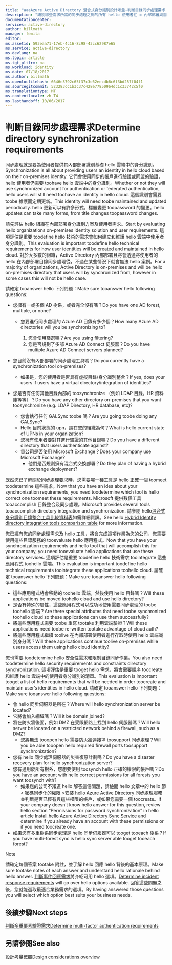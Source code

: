 ```yaml
---
title: "aaaAzure Active Directory 混合式身分識別設計考量-判斷目錄同步處理需求 |Microsoft 文件"
description: "識別哪些需求所需的同步處理之間的所有 hello 使用者在 = 內部部署與雲端 hello 企業版。"
documentationcenter: 
services: active-directory
author: billmath
manager: femila
editor: 
ms.assetid: 593eaa71-17eb-4c16-8c98-43cc62987e65
ms.service: active-directory
ms.devlang: na
ms.topic: article
ms.tgt_pltfrm: na
ms.workload: identity
ms.date: 07/18/2017
ms.author: billmath
ms.openlocfilehash: 6646e3792c65f37c3d62eecdb6c6f3bd257f04f1
ms.sourcegitcommit: 523283cc1b3c37c428e77850964dc1c33742c5f0
ms.translationtype: MT
ms.contentlocale: zh-TW
ms.lasthandoff: 10/06/2017
---
```

# <a name="determine-directory-synchronization-requirements"></a><span data-ttu-id="a9a99-103">判斷目錄同步處理需求</span><span class="sxs-lookup"><span data-stu-id="a9a99-103">Determine directory synchronization requirements</span></span>
<span data-ttu-id="a9a99-104">同步處理就是要為使用者提供其內部部署識別基礎 hello 雲端中的身分識別。</span><span class="sxs-lookup"><span data-stu-id="a9a99-104">Synchronization is all about providing users an identity in hello cloud based on their on-premises identity.</span></span> <span data-ttu-id="a9a99-105">它們會使用同步的帳戶進行驗證或同盟的驗證，hello 使用者仍需要 toohave hello 雲端中的身分識別。</span><span class="sxs-lookup"><span data-stu-id="a9a99-105">Whether or not they will use synchronized account for authentication or federated authentication, hello users will still need toohave an identity in hello cloud.</span></span>  <span data-ttu-id="a9a99-106">這個識別會需要 toobe 維護而定期更新。</span><span class="sxs-lookup"><span data-stu-id="a9a99-106">This identity will need toobe maintained and updated periodically.</span></span>  <span data-ttu-id="a9a99-107">hello 更新可以有許多形式，標題變更 toopassword 的變更。</span><span class="sxs-lookup"><span data-stu-id="a9a99-107">hello updates can take many forms, from title changes toopassword changes.</span></span>  

<span data-ttu-id="a9a99-108">請先評估 hello 組織在內部部署身分識別方案及使用者需求。</span><span class="sxs-lookup"><span data-stu-id="a9a99-108">Start by evaluating hello organizations on-premises identity solution and user requirements.</span></span> <span data-ttu-id="a9a99-109">這項評估是重要 toodefine hello 技術的需求會如何建立和維護 hello 雲端中使用者身分識別。</span><span class="sxs-lookup"><span data-stu-id="a9a99-109">This evaluation is important toodefine hello technical requirements for how user identities will be created and maintained in hello cloud.</span></span>  <span data-ttu-id="a9a99-110">對於大多數的組織，Active Directory 內部部署且將會透過將使用者的 hello 在內部部署目錄同步處理從，不過在某些情況下就會無法 hello 案例。</span><span class="sxs-lookup"><span data-stu-id="a9a99-110">For a majority of organizations, Active Directory is on-premises and will be hello on-premises directory that users will by synchronized from, however in some cases this will not be hello case.</span></span>  

<span data-ttu-id="a9a99-111">請確定 tooanswer hello 下列問題：</span><span class="sxs-lookup"><span data-stu-id="a9a99-111">Make sure tooanswer hello following questions:</span></span>

* <span data-ttu-id="a9a99-112">您擁有一或多個 AD 樹系，或者完全沒有嗎？</span><span class="sxs-lookup"><span data-stu-id="a9a99-112">Do you have one AD forest, multiple, or none?</span></span>
  
  * <span data-ttu-id="a9a99-113">您要進行同步處理的 Azure AD 目錄有多少個？</span><span class="sxs-lookup"><span data-stu-id="a9a99-113">How many Azure AD directories will you be synchronizing to?</span></span>
    
    1. <span data-ttu-id="a9a99-114">您會使用篩選嗎？</span><span class="sxs-lookup"><span data-stu-id="a9a99-114">Are you using filtering?</span></span>
    2. <span data-ttu-id="a9a99-115">您是否規劃了多部 Azure AD Connect 伺服器？</span><span class="sxs-lookup"><span data-stu-id="a9a99-115">Do you have multiple Azure AD Connect servers planned?</span></span>
* <span data-ttu-id="a9a99-116">您目前沒有內部部署的同步處理工具嗎？</span><span class="sxs-lookup"><span data-stu-id="a9a99-116">Do you currently have a synchronization tool on-premises?</span></span>
  
  * <span data-ttu-id="a9a99-117">如果是，您的使用者是否具有虛擬目錄/身分識別整合？</span><span class="sxs-lookup"><span data-stu-id="a9a99-117">If yes, does your users if users have a virtual directory/integration of identities?</span></span>
* <span data-ttu-id="a9a99-118">您是否有任何其他目錄內部的 toosynchronize （例如 LDAP 目錄，HR 資料庫等等）？</span><span class="sxs-lookup"><span data-stu-id="a9a99-118">Do you have any other directory on-premises that you want toosynchronize (e.g. LDAP Directory, HR database, etc)?</span></span>
  * <span data-ttu-id="a9a99-119">您會執行任何 GALSync toobe 嗎？</span><span class="sxs-lookup"><span data-stu-id="a9a99-119">Are you going toobe doing any GALSync?</span></span>
  * <span data-ttu-id="a9a99-120">Hello 目前狀態的 upn，請在您的組織為何？</span><span class="sxs-lookup"><span data-stu-id="a9a99-120">What is hello current state of UPNs in your organization?</span></span> 
  * <span data-ttu-id="a9a99-121">您擁有使用者要對其進行驗證的其他目錄嗎？</span><span class="sxs-lookup"><span data-stu-id="a9a99-121">Do you have a different directory that users authenticate against?</span></span>
  * <span data-ttu-id="a9a99-122">貴公司是否使用 Microsoft Exchange？</span><span class="sxs-lookup"><span data-stu-id="a9a99-122">Does your company use Microsoft Exchange?</span></span>
    * <span data-ttu-id="a9a99-123">他們是否規劃擁有混合式交換部署？</span><span class="sxs-lookup"><span data-stu-id="a9a99-123">Do they plan of having a hybrid exchange deployment?</span></span>

<span data-ttu-id="a9a99-124">既然您已了解關於同步處理要求時，您需要哪一種工具是 hello 正確一個 toomeet toodetermine 這些需求。</span><span class="sxs-lookup"><span data-stu-id="a9a99-124">Now that you have an idea about your synchronization requirements, you need toodetermine which tool is hello correct one toomeet these requirements.</span></span>  <span data-ttu-id="a9a99-125">Microsoft 提供數個工具 tooaccomplish 目錄整合及同步處理。</span><span class="sxs-lookup"><span data-stu-id="a9a99-125">Microsoft provides several tools tooaccomplish directory integration and synchronization.</span></span>  <span data-ttu-id="a9a99-126">請參閱 hello[混合式身分識別目錄整合工具比較資料表](active-directory-hybrid-identity-design-considerations-tools-comparison.md)如需詳細資訊。</span><span class="sxs-lookup"><span data-stu-id="a9a99-126">See hello [Hybrid Identity directory integration tools comparison table](active-directory-hybrid-identity-design-considerations-tools-comparison.md) for more information.</span></span> 

<span data-ttu-id="a9a99-127">您已經有您的同步處理需求及 hello 工具，將會完成這項作業為您的公司，您需要使用這些目錄服務的 tooevaluate hello 應用程式。</span><span class="sxs-lookup"><span data-stu-id="a9a99-127">Now that you have your synchronization requirements and hello tool that will accomplish this for your company, you need tooevaluate hello applications that use these directory services.</span></span> <span data-ttu-id="a9a99-128">這項評估是重要 toodefine hello 技術需求 toointegrate 這些應用程式 toohello 雲端。</span><span class="sxs-lookup"><span data-stu-id="a9a99-128">This evaluation is important toodefine hello technical requirements toointegrate these applications toohello cloud.</span></span> <span data-ttu-id="a9a99-129">請確定 tooanswer hello 下列問題：</span><span class="sxs-lookup"><span data-stu-id="a9a99-129">Make sure tooanswer hello following questions:</span></span>

* <span data-ttu-id="a9a99-130">這些應用程式將會移動的 toohello 雲端，然後使用 hello 目錄嗎？</span><span class="sxs-lookup"><span data-stu-id="a9a99-130">Will these applications be moved toohello cloud and use hello directory?</span></span>
* <span data-ttu-id="a9a99-131">是否有特殊的屬性，這些應用程式可以成功地使用需要同步處理的 toobe toohello 雲端？</span><span class="sxs-lookup"><span data-stu-id="a9a99-131">Are there special attributes that need toobe synchronized toohello cloud so these applications can use them successfully?</span></span>
* <span data-ttu-id="a9a99-132">將這些應用程式需要 toobe 重寫 tootake 利用雲端驗證？</span><span class="sxs-lookup"><span data-stu-id="a9a99-132">Will these applications need toobe re-written tootake advantage of cloud auth?</span></span>
* <span data-ttu-id="a9a99-133">將這些應用程式繼續 toolive 在內部部署使用者進行存取時使用 hello 雲端識別身分嗎？</span><span class="sxs-lookup"><span data-stu-id="a9a99-133">Will these applications continue toolive on-premises while users access them using hello cloud identity?</span></span>

<span data-ttu-id="a9a99-134">您也需要 toodetermine hello 安全性需求和限制目錄同步作業。</span><span class="sxs-lookup"><span data-stu-id="a9a99-134">You also need toodetermine hello security requirements and constraints directory synchronization.</span></span> <span data-ttu-id="a9a99-135">這項評估是重要 tooget hello 需求，將會需要順序 toocreate 和維護 hello 雲端中的使用者身分識別的清單。</span><span class="sxs-lookup"><span data-stu-id="a9a99-135">This evaluation is important tooget a list of hello requirements that will be needed in order toocreate and maintain user’s identities in hello cloud.</span></span> <span data-ttu-id="a9a99-136">請確定 tooanswer hello 下列問題：</span><span class="sxs-lookup"><span data-stu-id="a9a99-136">Make sure tooanswer hello following questions:</span></span>

* <span data-ttu-id="a9a99-137">會 hello 同步伺服器是所在？</span><span class="sxs-lookup"><span data-stu-id="a9a99-137">Where will hello synchronization server be located?</span></span>
* <span data-ttu-id="a9a99-138">它將會加入網域嗎？</span><span class="sxs-lookup"><span data-stu-id="a9a99-138">Will it be domain joined?</span></span>
* <span data-ttu-id="a9a99-139">將在防火牆後面，例如 DMZ 在受限網路上找到 hello 伺服器嗎？</span><span class="sxs-lookup"><span data-stu-id="a9a99-139">Will hello server be located on a restricted network behind a firewall, such as a DMZ?</span></span>
  * <span data-ttu-id="a9a99-140">您將無法 tooopen hello 需要防火牆連接埠 toosupport 同步處理？</span><span class="sxs-lookup"><span data-stu-id="a9a99-140">Will you be able tooopen hello required firewall ports toosupport synchronization?</span></span>
* <span data-ttu-id="a9a99-141">您有 hello 同步處理伺服器的災害復原計劃嗎？</span><span class="sxs-lookup"><span data-stu-id="a9a99-141">Do you have a disaster recovery plan for hello synchronization server?</span></span>
* <span data-ttu-id="a9a99-142">您有適用於所有樹系，您想要使用 toosynch hello 正確的權限的帳戶嗎？</span><span class="sxs-lookup"><span data-stu-id="a9a99-142">Do you have an account with hello correct permissions for all forests you want toosynch with?</span></span>
  * <span data-ttu-id="a9a99-143">如果您的公司不知道 hello 解答這個問題，請檢閱 hello 文章中的 hello 節 < 密碼同步化的權限 >[安裝 hello Azure Active Directory 同步處理服務](https://msdn.microsoft.com/library/azure/dn757602.aspx#BKMK_CreateAnADAccountForTheSyncService)並判斷是否已經有與這些權限的帳戶，或如果您需要一個 toocreate。</span><span class="sxs-lookup"><span data-stu-id="a9a99-143">If your company doesn’t know hello answer for this question, review hello section “Permissions for password synchronization” in hello article [Install hello Azure Active Directory Sync Service](https://msdn.microsoft.com/library/azure/dn757602.aspx#BKMK_CreateAnADAccountForTheSyncService) and determine if you already have an account with these permissions or if you need toocreate one.</span></span>
* <span data-ttu-id="a9a99-144">如果您有多重樹系同步處理是 hello 同步伺服器可以 tooget tooeach 樹系？</span><span class="sxs-lookup"><span data-stu-id="a9a99-144">If you have mutli-forest sync is hello sync server able tooget tooeach forest?</span></span>

> [!NOTE]
> <span data-ttu-id="a9a99-145">請確定每個答案 tootake 附註，並了解 hello 回應 hello 背後的基本原理。</span><span class="sxs-lookup"><span data-stu-id="a9a99-145">Make sure tootake notes of each answer and understand hello rationale behind hello answer.</span></span> <span data-ttu-id="a9a99-146">[判斷事件回應需求](active-directory-hybrid-identity-design-considerations-incident-response-requirements.md)將介紹可用 hello 選項。</span><span class="sxs-lookup"><span data-stu-id="a9a99-146">[Determine incident response requirements](active-directory-hybrid-identity-design-considerations-incident-response-requirements.md) will go over hello options available.</span></span> <span data-ttu-id="a9a99-147">回答這些問題之後，您就能選取最適合業務需求的選項。</span><span class="sxs-lookup"><span data-stu-id="a9a99-147">By having answered those questions you will select which option best suits your business needs.</span></span>
> 
> 

## <a name="next-steps"></a><span data-ttu-id="a9a99-148">後續步驟</span><span class="sxs-lookup"><span data-stu-id="a9a99-148">Next steps</span></span>
[<span data-ttu-id="a9a99-149">判斷多重要素驗證需求</span><span class="sxs-lookup"><span data-stu-id="a9a99-149">Determine multi-factor authentication requirements</span></span>](active-directory-hybrid-identity-design-considerations-multifactor-auth-requirements.md)

## <a name="see-also"></a><span data-ttu-id="a9a99-150">另請參閱</span><span class="sxs-lookup"><span data-stu-id="a9a99-150">See also</span></span>
[<span data-ttu-id="a9a99-151">設計考量概觀</span><span class="sxs-lookup"><span data-stu-id="a9a99-151">Design considerations overview</span></span>](active-directory-hybrid-identity-design-considerations-overview.md)

